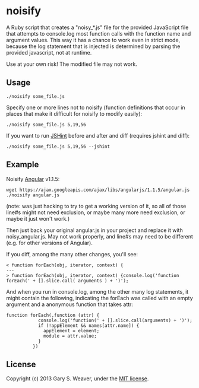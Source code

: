 # noisify

A Ruby script that creates a "noisy_*.js" file for the provided JavaScript file that attempts to console.log most function calls with the function name and argument values. This way it has a chance to work even in strict mode, because the log statement that is injected is determined by parsing the provided javascript, not at runtime.

Use at your own risk! The modified file may not work.

## Usage

```
./noisify some_file.js
```

Specify one or more lines not to noisify (function definitions that occur in places that make it difficult for noisify to modify easily):

```
./noisify some_file.js 5,19,56
```

If you want to run [JSHint][jshint] before and after and diff (requires jshint and diff):

```
./noisify some_file.js 5,19,56 --jshint
```

## Example

Noisify [Angular][angular] v1.1.5:

```
wget https://ajax.googleapis.com/ajax/libs/angularjs/1.1.5/angular.js
./noisify angular.js
```
(note: was just hacking to try to get a working version of it, so all of those line#s might not need exclusion, or maybe many more need exclusion, or maybe it just won't work.)

Then just back your original angular.js in your project and replace it with noisy_angular.js. May not work properly, and line#s may need to be different (e.g. for other versions of Angular).

If you diff, among the many other changes, you'll see:

```
< function forEach(obj, iterator, context) {
---
> function forEach(obj, iterator, context) {console.log('function forEach(' + [].slice.call( arguments ) + ')');
```

And when you run in console.log, among the other many log statements, it might contain the following, indicating the forEach was called with an empty argument and a anonymous function that takes attr:

```
function forEach(,function (attr) {
            console.log('function(' + [].slice.call(arguments) + ')');
            if (!appElement && names[attr.name]) {
              appElement = element;
              module = attr.value;
            }
          }) 
```

## License

Copyright (c) 2013 Gary S. Weaver, under the [MIT license][lic].

[lic]: http://github.com/garysweaver/noisify/blob/master/LICENSE
[angular]: http://angularjs.org/
[jshint]: http://jshint.com/
